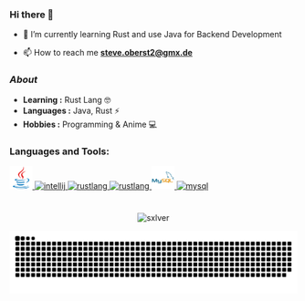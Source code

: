 ### Hi there 👋

- 🌱 I’m currently learning Rust and use Java for Backend Development 

- 📫 How to reach me **steve.oberst2@gmx.de**

### <i>About</i>

-  **Learning :** Rust Lang 🤓
-  **Languages :** Java, Rust ⚡
-  **Hobbies :** Programming & Anime 💻
<h3 align="left">Languages and Tools:</h3>
<p align="left"> 
      </a> <a href="https://www.java.com" target="_blank" rel="noreferrer"> <img
      src="https://raw.githubusercontent.com/devicons/devicon/master/icons/java/java-original.svg" alt="java" width="40"
    rel="noreferrer">  </a> <a href="https://www.jetbrains.com/idea/" target="_blank" rel="noreferrer"> <img
      src="https://brandslogos.com/wp-content/uploads/images/intellij-idea-logo.png" alt="intellij" width="40"
    rel="noreferrer">  </a> <a href="https://en.wikipedia.org/wiki/C_(programming_language)" target="_blank" rel="noreferrer"> <img
      src="https://i.imgur.com/LO1P9pm.png" alt="rustlang" width="40"
    rel="noreferrer">  </a> <a href="https://www.rust-lang.org/" target="_blank" rel="noreferrer"> <img
      src="https://www.rust-lang.org/logos/rust-logo-128x128-blk.png" alt="rustlang" width="40"
    rel="noreferrer">  </a> <a href="https://www.mysql.com/" target="_blank" rel="noreferrer"> <img
      src="https://raw.githubusercontent.com/devicons/devicon/master/icons/mysql/mysql-original-wordmark.svg"
      alt="mysql" width="40" height="40" /> </a> <a href="https://www.mysql.com/" target="_blank" rel="noreferrer"> <img
      src="https://i.imgur.com/NZDfkj7.png"
      alt="mysql" width="40" height="40" /> </a> </p>


#

<p align="center"><img src="https://github-readme-streak-stats.herokuapp.com/?user=sxlver&theme=dark&background=0d1117&date_format=M%20j%5B%2C%20Y%5D" alt="sxlver"/></p>
<p align="center">
  <img src="https://github.com/DHANOLA/DHANOLA/raw/output/github-contribution-grid-snake.svg" alt="snake">
</p>

<!--
**Sxlver/Sxlver** is a ✨ _special_ ✨ repository because its `README.md` (this file) appears on your GitHub profile.

Here are some ideas to get you started:

- 🔭 I’m currently working on ...
- 🌱 I’m currently learning ...
- 👯 I’m looking to collaborate on ...
- 🤔 I’m looking for help with ...
- 💬 Ask me about ...
- 📫 How to reach me: ...
- 😄 Pronouns: ...
- ⚡ Fun fact: ...
-->

